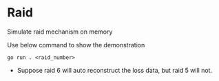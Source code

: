 # Raid
Simulate raid mechanism on memory

Use below command to show the demonstration
```
go run . <raid_number>
```

- Suppose raid 6 will auto reconstruct the loss data, but raid 5 will not.
